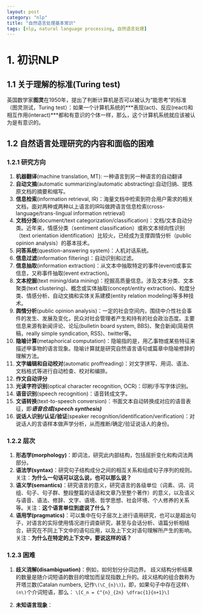 ```yaml
---
layout: post
category: "nlp"
title: "自然语言处理基本常识"
tags: [nlp, natural language processing, 自然语言处理]
---
```

# **1. 初识NLP**
 
## 1.1 关于理解的标准(Turing test)
 
英国数学家**图灵**在1950年，提出了判断计算机是否可以被认为“能思考”的标准（图灵测试，Turing test）：如果一个计算机系统的***表现(act)、反应(react)和相互作用(interact)***都和有意识的个体一样，那么，这个计算机系统就应该被认为是有意识的。
 
## 1.2 自然语言处理研究的内容和面临的困难 
 
### 1.2.1 研究方向
 

1. **机器翻译**(machine translation, MT): 一种语言到另一种语言的自动翻译
2. **自动文摘**(automatic summarizing/automatic abstracting):自动归纳、提炼原文档的摘要和缩写。
3. **信息检索**(information retrieval, IR)：海量文档中检索到符合用户需求的相关文档，面对两种或两种以上语言的IR叫做跨语言信息检索(cross-language/trans-lingual information retrieval)
4. **文档分类**(document/text categorization/classification)：文档/文本自动分类。近年来，情感分类（sentiment classification）或称文本倾向性识别（text orientation identification）比较火，已经成为支撑舆情分析（public opinion analysis）的基本技术。
5. **问答系统**(question-answering system)：人机对话系统。
6. **信息过滤**(information filtering)：自动识别和过滤。
7. **信息抽取**(information extraction)：从文本中抽取特定的事件(event)或事实信息，又称事件抽取(event extraction)。
8. **文本挖掘**(text mining/data mining)：挖掘高质量信息。涉及文本分类、文本聚类(text clustering)、概念或实体抽取(concept/entity extraction)、粒度分类、情感分析、自动文摘和实体关系建模(entity relation modeling)等多种技术。 
9. **舆情分析**(public opinion analysis)：一定的社会空间内，围绕中介性社会事件的发生、发展及变化，民众对社会管理者产生和持有的社会政治态度。主要信息来源有新闻评论、论坛(bulletin board system, BBS)、聚合新闻(简易供稿，really simple syndication, RSS)、twitter等。
10. **隐喻计算**(metaphorical computation)：隐喻指的是，用乙事物或某些特征来描述甲事物的语言现象。隐喻计算就是研究自然语言语句或篇章中隐喻修辞的理解方法。
11. **文字编辑和自动校对**(automatic proffreading)：对文字拼写、用词、语法、文档格式等进行自动检查、校对和编排。
12. **作文自动评分** 
13. **光读字符识别**(optical character recognition, OCR)：印刷/手写字体识别。
14. **语音识别**(speech recognition)：语音转成文字。
15. **文语转换**(text-to-speech conversion)：书面文本自动转换成对应的语音表征，即***语音合成(speech synthesis)***
16. **说话人识别/认证/验证**(speaker recognition/identification/verification)：对说话人的言语样本做声学分析，从而推断/确定/验证说话人的身份。
 
### 1.2.2 层次
 
1. **形态学(morphology)**：即词法，研究此内部结构，包括屈折变化和构词法两部分。
2. **语法学(syntax)**：研究句子结构成分之间的相互关系和组成句子序列的规则。关注：**为什么一句话可以这么说，也可以那么说？** 
3. **语义学(semantics)**：研究语言的意义，研究语言的各级单位（词素、词、词组、句子、句子群、整段整篇的话语和文章乃至整个著作）的意义，以及语义与语音、语法、修辞、文字、语境、哲学思想、社会环境、个人修养的关系等。关注：**这个语言单位到底说了什么？**
4. **语用学(pragmatics)**：可以集中在句子层次上进行语用研究，也可以是超出句子，对语言的实际使用情况进行调查研究，甚至与会话分析、语篇分析相结合，研究在不同上下文中的语句应用，以及上下文对语句理解所产生的影响。关注：**为什么在特定的上下文中，要说这样的话？**
 
### 1.2.3 困难
 
1. **歧义消解(disambiguation)**：例如，如何划分分词边界。
歧义结构分析结果的数量是随介词短语的数目的增加而呈现指数上升的。歧义结构的组合数称为开塔兰数(Catalan numbers, 记作`\(\C_{n}\)`)，即，如果句子中存在这样`\(n\)`个介词短语，那么：
`\[C_n = C^{n}_{2n} \dfrac{1}{n+1}\]`

2. **未知语言现象**：